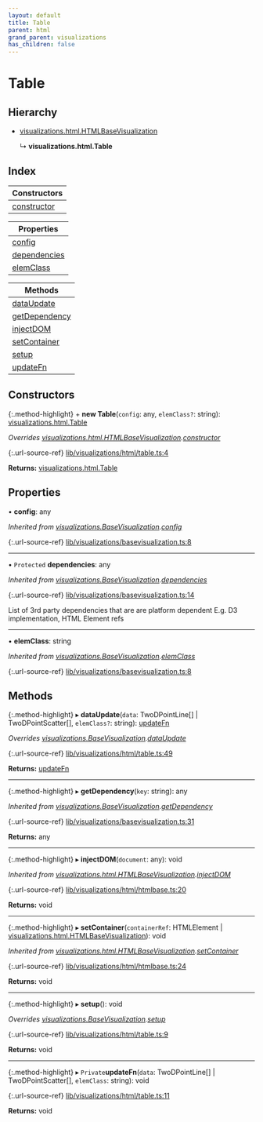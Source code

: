 ```yaml
---
layout: default
title: Table
parent: html
grand_parent: visualizations
has_children: false
---
```


# Table

## Hierarchy

* [visualizations.html.HTMLBaseVisualization](visualizations_html_htmlbasevisualization)

  ↳ **visualizations.html.Table**

## Index

| Constructors |
|-----------|
| [constructor](#constructor) |

| Properties |
|-----------|
| [config](#config) |
| [dependencies](#dependencies) |
| [elemClass](#elemclass) |

| Methods |
|-----------|
| [dataUpdate](#dataupdate) |
| [getDependency](#getdependency) |
| [injectDOM](#injectdom) |
| [setContainer](#setcontainer) |
| [setup](#setup) |
| [updateFn](#updatefn) |

## Constructors

{:.method-highlight}
\+ **new Table**(`config`: any, `elemClass?`: string): [visualizations.html.Table](visualizations_html_table)

*Overrides [visualizations.html.HTMLBaseVisualization](visualizations_html_htmlbasevisualization).[constructor](visualizations_html_htmlbasevisualization#constructor)*

{:.url-source-ref}
[lib/visualizations/html/table.ts:4](https://github.com/ascentcore/dataspot/blob/40beee3/lib/visualizations/html/table.ts#L4)

**Returns:** [visualizations.html.Table](visualizations_html_table)

## Properties

•  **config**: any

*Inherited from [visualizations.BaseVisualization](visualizations_basevisualization).[config](visualizations_basevisualization#config)*

{:.url-source-ref}
[lib/visualizations/basevisualization.ts:8](https://github.com/ascentcore/dataspot/blob/40beee3/lib/visualizations/basevisualization.ts#L8)

___

• `Protected` **dependencies**: any

*Inherited from [visualizations.BaseVisualization](visualizations_basevisualization).[dependencies](visualizations_basevisualization#dependencies)*

{:.url-source-ref}
[lib/visualizations/basevisualization.ts:14](https://github.com/ascentcore/dataspot/blob/40beee3/lib/visualizations/basevisualization.ts#L14)

List of 3rd party dependencies that are are platform dependent
E.g. D3 implementation, HTML Element refs

___

•  **elemClass**: string

*Inherited from [visualizations.BaseVisualization](visualizations_basevisualization).[elemClass](visualizations_basevisualization#elemclass)*

{:.url-source-ref}
[lib/visualizations/basevisualization.ts:8](https://github.com/ascentcore/dataspot/blob/40beee3/lib/visualizations/basevisualization.ts#L8)

## Methods

{:.method-highlight}
▸ **dataUpdate**(`data`: TwoDPointLine[] \| TwoDPointScatter[], `elemClass?`: string): [updateFn](visualizations_html_table#updatefn)

*Overrides [visualizations.BaseVisualization](visualizations_basevisualization).[dataUpdate](visualizations_basevisualization#dataupdate)*

{:.url-source-ref}
[lib/visualizations/html/table.ts:49](https://github.com/ascentcore/dataspot/blob/40beee3/lib/visualizations/html/table.ts#L49)

**Returns:** [updateFn](visualizations_html_table#updatefn)

___

{:.method-highlight}
▸ **getDependency**(`key`: string): any

*Inherited from [visualizations.BaseVisualization](visualizations_basevisualization).[getDependency](visualizations_basevisualization#getdependency)*

{:.url-source-ref}
[lib/visualizations/basevisualization.ts:31](https://github.com/ascentcore/dataspot/blob/40beee3/lib/visualizations/basevisualization.ts#L31)

**Returns:** any

___

{:.method-highlight}
▸ **injectDOM**(`document`: any): void

*Inherited from [visualizations.html.HTMLBaseVisualization](visualizations_html_htmlbasevisualization).[injectDOM](visualizations_html_htmlbasevisualization#injectdom)*

{:.url-source-ref}
[lib/visualizations/html/htmlbase.ts:20](https://github.com/ascentcore/dataspot/blob/40beee3/lib/visualizations/html/htmlbase.ts#L20)

**Returns:** void

___

{:.method-highlight}
▸ **setContainer**(`containerRef`: HTMLElement \| [visualizations.html.HTMLBaseVisualization](visualizations_html_htmlbasevisualization)): void

*Inherited from [visualizations.html.HTMLBaseVisualization](visualizations_html_htmlbasevisualization).[setContainer](visualizations_html_htmlbasevisualization#setcontainer)*

{:.url-source-ref}
[lib/visualizations/html/htmlbase.ts:24](https://github.com/ascentcore/dataspot/blob/40beee3/lib/visualizations/html/htmlbase.ts#L24)

**Returns:** void

___

{:.method-highlight}
▸ **setup**(): void

*Overrides [visualizations.BaseVisualization](visualizations_basevisualization).[setup](visualizations_basevisualization#setup)*

{:.url-source-ref}
[lib/visualizations/html/table.ts:9](https://github.com/ascentcore/dataspot/blob/40beee3/lib/visualizations/html/table.ts#L9)

**Returns:** void

___

{:.method-highlight}
▸ `Private`**updateFn**(`data`: TwoDPointLine[] \| TwoDPointScatter[], `elemClass`: string): void

{:.url-source-ref}
[lib/visualizations/html/table.ts:11](https://github.com/ascentcore/dataspot/blob/40beee3/lib/visualizations/html/table.ts#L11)

**Returns:** void
